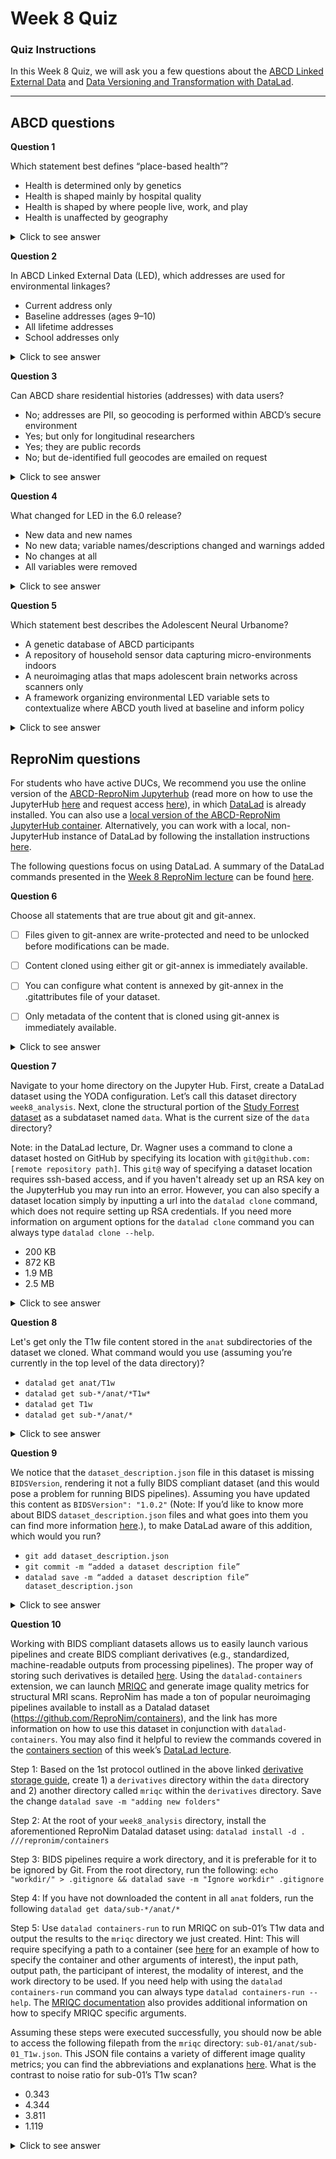# Week 8 Quiz

### Quiz Instructions

In this Week 8 Quiz, we will ask you a few questions about the [ABCD Linked External Data](https://[https://www.youtube.com/watch?v=fnY_As9b7Uw]) and [Data Versioning and Transformation with DataLad](https://youtu.be/udLVUyZQanw).

***

## ABCD questions

**Question 1**

Which statement best defines “place-based health”?

- Health is determined only by genetics
- Health is shaped mainly by hospital quality
- Health is shaped by where people live, work, and play
- Health is unaffected by geography

<details>
<summary>Click to see answer</summary>

- Health is shaped by where people live, work, and play

***

</details>

**Question 2**

In ABCD Linked External Data (LED), which addresses are used for environmental linkages?

- Current address only
- Baseline addresses (ages 9–10)
- All lifetime addresses
- School addresses only


<details>
<summary>Click to see answer</summary>

-  Baseline addresses (ages 9–10)

***

</details>

**Question 3**

Can ABCD share residential histories (addresses) with data users?

- No; addresses are PII, so geocoding is performed within ABCD’s secure environment
- Yes; but only for longitudinal researchers
- Yes; they are public records
- No; but de-identified full geocodes are emailed on request


<details>
<summary>Click to see answer</summary>

- No; addresses are PII, so geocoding is performed within ABCD’s secure environment


***

</details>

**Question 4**

What changed for LED in the 6.0 release?

- New data and new names
- No new data; variable names/descriptions changed and warnings added
- No changes at all
- All variables were removed

<details>
<summary>Click to see answer</summary>

- No new data; variable names/descriptions changed and warnings added

***

</details>

**Question 5**

Which statement best describes the Adolescent Neural Urbanome?

- A genetic database of ABCD participants
- A repository of household sensor data capturing micro-environments indoors
- A neuroimaging atlas that maps adolescent brain networks across scanners only
- A framework organizing environmental LED variable sets to contextualize where ABCD youth lived at baseline and inform policy

<details>
<summary>Click to see answer</summary>

- A framework organizing environmental LED variable sets to contextualize where ABCD youth lived at baseline and inform policy

***

</details>

## ReproNim questions

For students who have active DUCs, We recommend you use the online version of
the [ABCD-ReproNim Jupyterhub](https://abcd.repronim.org/) (read more on how to use the JupyterHub [here](https://docs.google.com/document/d/1kXvK2c_N9TkIAYn21WfzlCPtJvxhjW13Ftf0DwnAnlg/edit#heading=h.yb1hc7y3vc15) and request access [here](https://docs.google.com/forms/d/e/1FAIpQLSefrxRzdjFak_BoxTL5bE-TnsJdg9KbGvFdOwuW7zliZ96z7g/viewform?usp=sf_link)), in which [DataLad](https://www.datalad.org/) is already installed. You can also use a [local version of the ABCD-ReproNim JupyterHub container](https://neurostars.org/t/using-abcd-repronim-jupyterhub-container-locally-via-docker/17439). Alternatively, you can work with a local, non-JupyterHub instance of DataLad by following the installation instructions [here](https://handbook.datalad.org/en/latest/intro/installation.html).

The following questions focus on using DataLad. A summary of the DataLad commands presented in the [Week 8 ReproNim lecture](https://youtu.be/udLVUyZQanw) can be found [here](http://handbook.datalad.org/en/latest/code_from_chapters/ABCD.html#abcd).

**Question 6**

Choose all statements that are true about git and git-annex.


- [ ] Files given to git-annex are write-protected and need to be unlocked before modifications can be made.
- [ ] Content cloned using either git or git-annex is immediately available.
- [ ] You can configure what content is annexed by git-annex in the .gitattributes file of your dataset.
- [ ] Only metadata of the content that is cloned using git-annex is immediately available.


<details>
<summary>Click to see answer</summary>

- Files given to git-annex are write-protected and need to be unlocked before modifications can be made.
- You can configure what content is annexed by git-annex in the .gitattributes file of your dataset.
- Only metadata of the content that is cloned using git-annex is immediately available.

***

</details>

**Question 7**

Navigate to your home directory on the Jupyter Hub. First, create a DataLad dataset using the YODA configuration. Let’s call this dataset directory `week8_analysis`. Next, clone the structural portion of the [Study Forrest dataset](https://github.com/psychoinformatics-de/studyforrest-data-structural) as a subdataset named `data`. What is the current size of the `data` directory?

Note: in the DataLad lecture, Dr. Wagner uses a command to clone a dataset hosted on GitHub by specifying its location with `git@github.com:[remote repository path]`. This `git@` way of specifying a dataset location requires ssh-based access, and if you haven't already set up an RSA key on the JupyterHub you may run into an error. However, you can also specify a dataset location simply by inputting a url into the `datalad clone` command, which does not require setting up RSA credentials. If you need more information on argument options for the `datalad clone` command you can always type `datalad clone --help`.

- 200 KB
- 872 KB
- 1.9 MB
- 2.5 MB


<details>
<summary>Click to see answer</summary>

- 872 KB (if using the local docker)
- 1.9 M (if using JupyterHub)

Datalad solution
- `datalad create -c yoda week8_analysis`
- `cd week8_analysis`
- `datalad clone -d . https://github.com/psychoinformatics-de/studyforrest-data-structural.git data/`
- `cd data`
- `du -sh`

***

</details>

**Question 8**

Let's get only the T1w file content stored in the `anat` subdirectories of the dataset we cloned. What command would you use (assuming you’re currently in the top level of the data directory)?

- `datalad get anat/T1w`
- `datalad get sub-*/anat/*T1w*`
- `datalad get T1w`
- `datalad get sub-*/anat/*`

<details>
<summary>Click to see answer</summary>

- `datalad get sub-*/anat/*T1w*`

***

</details>

**Question 9**

We notice that the `dataset_description.json` file in this dataset is missing `BIDSVersion`, rendering it not a fully BIDS compliant dataset (and this would pose a problem for running BIDS pipelines). Assuming you have updated this content as `BIDSVersion": "1.0.2"` (Note: If you’d like to know more about BIDS `dataset_description.json` files and what goes into them you can find more information [here](https://bids-specification.readthedocs.io/en/stable/03-modality-agnostic-files.html).), to make DataLad aware of this addition, which would you run?

- `git add dataset_description.json`
- `git commit -m “added a dataset description file”`
- `datalad save -m “added a dataset description file” dataset_description.json`

<details>
<summary>Click to see answer</summary>

- `datalad save -m “added a dataset description file” dataset_description.json`

***

</details>

**Question 10**

Working with BIDS compliant datasets allows us to easily launch various pipelines and create BIDS compliant derivatives (e.g., standardized, machine-readable outputs from processing pipelines). The proper way of storing such derivatives is detailed [here](https://bids-specification.readthedocs.io/en/latest/02-common-principles.html#storage-of-derived-datasets). Using the `datalad-containers` extension, we can launch [MRIQC](https://mriqc.readthedocs.io/en/latest/) and generate image quality metrics for structural MRI scans. ReproNim has made a ton of popular neuroimaging pipelines available to install as a Datalad dataset (https://github.com/ReproNim/containers), and the link has more information on how to use this dataset in conjunction with `datalad-containers`.  You may also find it helpful to review the commands covered in the [containers section](http://handbook.datalad.org/en/latest/code_from_chapters/ABCD.html#computational-reproducibility) of this week’s [DataLad lecture](https://youtu.be/udLVUyZQanw?t=1962).

Step 1: Based on the 1st protocol outlined in the above linked [derivative storage guide](https://bids-specification.readthedocs.io/en/latest/02-common-principles.html#storage-of-derived-datasets), create 1) a `derivatives` directory within the `data` directory and 2) another directory called `mriqc` within the `derivatives` directory. Save the change `datalad save -m "adding new folders"` 

Step 2: At the root of your `week8_analysis` directory, install the aforementioned ReproNim Datalad dataset using: `datalad install -d . ///repronim/containers`

Step 3: BIDS pipelines require a work directory, and it is preferable for it to be ignored by Git. From the root directory, run the following: `echo "workdir/" > .gitignore && datalad save -m "Ignore workdir" .gitignore`

Step 4: If you have not downloaded the content in all `anat` folders, run the following `datalad get data/sub-*/anat/*`

Step 5: Use `datalad containers-run` to run MRIQC on sub-01’s T1w data and output the results to the `mriqc` directory we just created. Hint: This will require specifying a path to a container (see [here](https://github.com/ReproNim/containers#a-typical-workflow) for an example of how to specify the container and other arguments of interest), the input path, output path, the participant of interest, the modality of interest, and the work directory to be used. If you need help with using the `datalad containers-run` command you can always type `datalad containers-run --help`. The [MRIQC documentation](https://mriqc.readthedocs.io/en/latest/running.html) also provides additional information on how to specify MRIQC specific arguments.

Assuming these steps were executed successfully, you should now be able to access the following filepath from the `mriqc` directory: `sub-01/anat/sub-01_T1w.json`. This JSON file contains a variety of different image quality metrics; you can find the abbreviations and explanations [here](https://mriqc.readthedocs.io/en/latest/iqms/t1w.html). What is the contrast to noise ratio for sub-01’s T1w scan?


- 0.343
- 4.344
- 3.811
- 1.119

<details>
<summary>Click to see answer</summary>

- 3.811

Datalad solution: 
- `cd /home/jovyan/week8_analysis` (if you are using the local docker, change the path accordingly)
- `mkdir data/derivatives/mriqc -p && datalad save -m "adding new folders"` 
- `datalad install -d . ///repronim/containers`
- `echo "workdir/" > .gitignore && datalad save -m "Ignore workdir" .gitignore`
- `datalad get data/sub-*/anat/*`
- `datalad containers-run -n containers/bids-mriqc --input data/sub-01/anat/sub-01_T1w.nii.gz --output data/derivatives/mriqc data data/derivatives/mriqc participant --participant-label 01 -m T1w -w workdir`

Template for running datalad containers
```
datalad containers-run \
        -n containers/bids-mriqc \
        --input sourcedata \
        --output . \
        '{inputs}' '{outputs}' participant --participant-label %02d -w workdir
```

Note that the --input to Datalad differs from the input argument to mriqc. This is because we're specifying a specific file for Datalad to download as opposed to the root of the BIDS directory that MRIQC expects. The output is the same for both Datalad and MRIQC.

</details>

